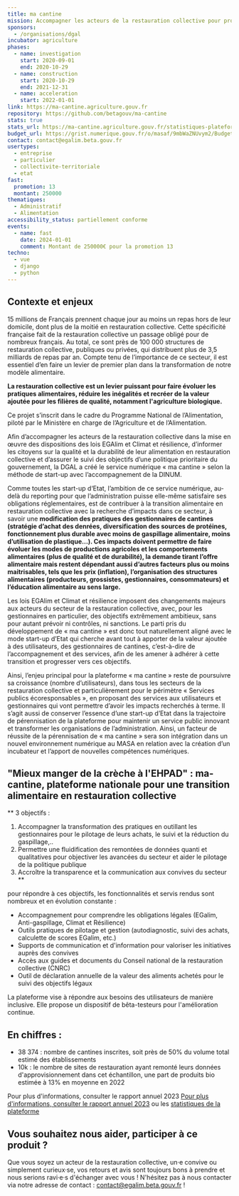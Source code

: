 ```yaml
---
title: ma cantine
mission: Accompagner les acteurs de la restauration collective pour proposer une alimentation de qualité, saine et durable
sponsors:
  - /organisations/dgal
incubator: agriculture
phases:
  - name: investigation
    start: 2020-09-01
    end: 2020-10-29
  - name: construction
    start: 2020-10-29
    end: 2021-12-31
  - name: acceleration
    start: 2022-01-01
link: https://ma-cantine.agriculture.gouv.fr
repository: https://github.com/betagouv/ma-cantine
stats: true
stats_url: https://ma-cantine.agriculture.gouv.fr/statistiques-plateforme
budget_url: https://grist.numerique.gouv.fr/o/masaf/9mbWaZNUvym2/Budget/p/95?embed=true&Produit_=Ma%20cantine
contact: contact@egalim.beta.gouv.fr
usertypes:
  - entreprise
  - particulier
  - collectivite-territoriale
  - etat
fast:
  promotion: 13
  montant: 250000
thematiques:
  - Administratif
  - Alimentation
accessibility_status: partiellement conforme
events:
  - name: fast
    date: 2024-01-01
    comment: Montant de 250000€ pour la promotion 13
techno:
  - vue
  - django
  - python
---
```

## Contexte et enjeux

15 millions de Français prennent chaque jour au moins un repas hors de leur domicile, dont plus de la moitié en restauration collective. Cette spécificité française fait de la restauration collective un passage obligé pour de nombreux français.
Au total, ce sont près de 100 000 structures de restauration collective, publiques ou privées, qui distribuent plus de 3,5 milliards de repas par an. Compte tenu de l’importance de ce secteur, il est essentiel d’en faire un levier de premier plan dans la transformation de notre modèle alimentaire.

**La restauration collective est un levier puissant pour faire évoluer les pratiques alimentaires, réduire les inégalités et recréer de la valeur ajoutée pour les filières de qualité, notamment l'agriculture biologique.**

Ce projet s’inscrit dans le cadre du Programme National de l’Alimentation, piloté par le Ministère en charge de l’Agriculture et de l’Alimentation.

Afin d’accompagner les acteurs de la restauration collective dans la mise en œuvre des dispositions des lois EGAlim et Climat et résilience, d’informer les citoyens sur la qualité et la durabilité de leur alimentation en restauration collective et d’assurer le suivi des objectifs d’une politique prioritaire du gouvernement, la DGAL a créé le service numérique « ma cantine » selon la méthode de start-up avec l’accompagnement de la DINUM. 

Comme toutes les start-up d‘Etat, l’ambition de ce service numérique, au-delà du reporting pour que l’administration puisse elle-même satisfaire ses obligations réglementaires, est de contribuer à la transition alimentaire en restauration collective avec la recherche d’impacts dans ce secteur, à savoir une **modification des pratiques des gestionnaires de cantines (stratégie d’achat des denrées, diversification des sources de protéines, fonctionnement plus durable avec moins de gaspillage alimentaire, moins d’utilisation de plastique…). Ces impacts doivent permettre de faire évoluer les modes de productions agricoles et les comportements alimentaires (plus de qualité et de durabilité), la demande tirant l’offre alimentaire mais restent dépendant aussi d’autres facteurs plus ou moins maitrisables, tels que les prix (inflation), l’organisation des structures alimentaires (producteurs, grossistes, gestionnaires, consommateurs) et l’éducation alimentaire au sens large.**

Les lois EGAlim et Climat et résilience imposent des changements majeurs aux acteurs du secteur de la restauration collective, avec, pour les gestionnaires en particulier, des objectifs extrêmement ambitieux, sans pour autant prévoir ni contrôles, ni sanctions. Le parti pris du développement de « ma cantine » est donc tout naturellement aligné avec le mode start-up d’Etat qui cherche avant tout à apporter de la valeur ajoutée à des utilisateurs, des gestionnaires de cantines, c’est-à-dire de l’accompagnement et des services, afin de les amener à adhérer à cette transition et progresser vers ces objectifs.

Ainsi, l’enjeu principal pour la plateforme « ma cantine » reste de poursuivre sa croissance (nombre d’utilisateurs), dans tous les secteurs de la restauration collective et particulièrement pour le périmètre « Services publics écoresponsables », en proposant des services aux utilisateurs et gestionnaires qui vont permettre d’avoir les impacts recherchés à terme. Il s’agit aussi de conserver l’essence d’une start-up d’Etat dans la trajectoire de pérennisation de la plateforme pour maintenir un service public innovant et transformer les organisations de l’administration. Ainsi, un facteur de réussite de la pérennisation de « ma cantine » sera son intégration dans un nouvel environnement numérique au MASA en relation avec la création d’un incubateur et l’apport de nouvelles compétences numériques.

## "Mieux manger de la crèche à l'EHPAD" : ma-cantine, plateforme nationale pour une transition alimentaire en restauration collective

**
3 objectifs : 
1. Accompagner la transformation des pratiques en outillant les gestionnaires pour le pilotage de leurs achats, le suivi et la réduction du gaspillage,..
2. Permettre une fluidification des remontées de données quanti et qualitatives pour objectiver les avancées du secteur et aider le pilotage de la politique publique
3. Accroître la transparence et la communication aux convives du secteur
**

pour répondre à ces objectifs, les fonctionnalités et servis rendus sont nombreux et en évolution constante : 
- Accompagnement pour comprendre les obligations légales (EGalim, Anti-gaspillage, Climat et Résilience)
- Outils pratiques de pilotage et gestion (autodiagnostic, suivi des achats, calculette de scores EGalim, etc.) 
- Supports de communication et d'information pour valoriser les initiatives auprès des convives
- Accès aux guides et documents du Conseil national de la restauration collective (CNRC)
- Outil de déclaration annuelle de la valeur des aliments achetés pour le suivi des objectifs légaux

La plateforme vise à répondre aux besoins des utilisateurs de manière inclusive. Elle propose un dispositif de bêta-testeurs pour l'amélioration continue.

## En chiffres : 

- 38 374 : nombre de cantines inscrites, soit près de 50% du volume total estimé des établissements
- 10k : le nombre de sites de restauration ayant remonté leurs données d'approvisionnement
dans cet échantillon, une part de produits bio estimée à 13% en moyenne en 2022

Pour plus d'informations, consulter le rapport annuel 2023
[Pour plus d'informations, consulter le rapport annuel 2023](https://894795896-files.gitbook.io/~/files/v0/b/gitbook-x-prod.appspot.com/o/spaces%2F-MSCF7Mdc8yfeIjMxMZr%2Fuploads%2FbEQa5jADHE8lP17X4lg4%2FBilan%20statistique%20EGALIM%202023_macantine.pdf?alt=media&token=2b11edf6-0b82-4d1c-8cea-ce2ab95d712f) ou les [statistiques de la plateforme](https://ma-cantine-metabase.cleverapps.io/public/dashboard/3dab8a21-c4b9-46e1-84fa-7ba485ddfbbb)

## Vous souhaitez nous aider, participer à ce produit ?

Que vous soyez un acteur de la restauration collective, un·e convive ou simplement curieux·se, vos retours et avis sont toujours bons à prendre et nous serions ravi·e·s d'échanger avec vous ! N'hésitez pas à nous contacter via notre adresse de contact : contact@egalim.beta.gouv.fr !

